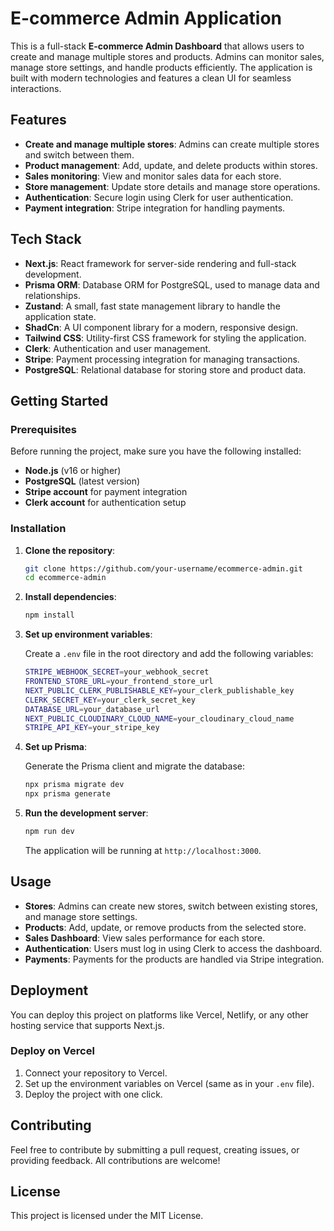 # E-commerce Admin Application

This is a full-stack **E-commerce Admin Dashboard** that allows users to create and manage multiple stores and products. Admins can monitor sales, manage store settings, and handle products efficiently. The application is built with modern technologies and features a clean UI for seamless interactions.

## Features

- **Create and manage multiple stores**: Admins can create multiple stores and switch between them.
- **Product management**: Add, update, and delete products within stores.
- **Sales monitoring**: View and monitor sales data for each store.
- **Store management**: Update store details and manage store operations.
- **Authentication**: Secure login using Clerk for user authentication.
- **Payment integration**: Stripe integration for handling payments.

## Tech Stack

- **Next.js**: React framework for server-side rendering and full-stack development.
- **Prisma ORM**: Database ORM for PostgreSQL, used to manage data and relationships.
- **Zustand**: A small, fast state management library to handle the application state.
- **ShadCn**: A UI component library for a modern, responsive design.
- **Tailwind CSS**: Utility-first CSS framework for styling the application.
- **Clerk**: Authentication and user management.
- **Stripe**: Payment processing integration for managing transactions.
- **PostgreSQL**: Relational database for storing store and product data.

## Getting Started

### Prerequisites

Before running the project, make sure you have the following installed:

- **Node.js** (v16 or higher)
- **PostgreSQL** (latest version)
- **Stripe account** for payment integration
- **Clerk account** for authentication setup

### Installation

1. **Clone the repository**:
   ```bash
   git clone https://github.com/your-username/ecommerce-admin.git
   cd ecommerce-admin
   ```

2. **Install dependencies**:
   ```bash
   npm install
   ```

3. **Set up environment variables**:

   Create a `.env` file in the root directory and add the following variables:

   ```bash
   STRIPE_WEBHOOK_SECRET=your_webhook_secret
   FRONTEND_STORE_URL=your_frontend_store_url
   NEXT_PUBLIC_CLERK_PUBLISHABLE_KEY=your_clerk_publishable_key
   CLERK_SECRET_KEY=your_clerk_secret_key
   DATABASE_URL=your_database_url
   NEXT_PUBLIC_CLOUDINARY_CLOUD_NAME=your_cloudinary_cloud_name
   STRIPE_API_KEY=your_stripe_key
   ```

4. **Set up Prisma**:

   Generate the Prisma client and migrate the database:

   ```bash
   npx prisma migrate dev
   npx prisma generate
   ```

5. **Run the development server**:

   ```bash
   npm run dev
   ```

   The application will be running at `http://localhost:3000`.

## Usage

- **Stores**: Admins can create new stores, switch between existing stores, and manage store settings.
- **Products**: Add, update, or remove products from the selected store.
- **Sales Dashboard**: View sales performance for each store.
- **Authentication**: Users must log in using Clerk to access the dashboard.
- **Payments**: Payments for the products are handled via Stripe integration.

## Deployment

You can deploy this project on platforms like Vercel, Netlify, or any other hosting service that supports Next.js.

### Deploy on Vercel

1. Connect your repository to Vercel.
2. Set up the environment variables on Vercel (same as in your `.env` file).
3. Deploy the project with one click.

## Contributing

Feel free to contribute by submitting a pull request, creating issues, or providing feedback. All contributions are welcome!

## License

This project is licensed under the MIT License.
